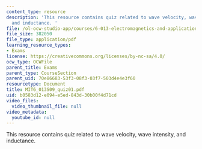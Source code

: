 ```yaml
---
content_type: resource
description: 'This resource contains quiz related to wave velocity, wave intensity,
  and inductance. '
file: /ol-ocw-studio-app/courses/6-013-electromagnetics-and-applications-spring-2009/b0583d12e094e5ed843d30b00f4d71cd_MIT6_013S09_quiz01.pdf
file_size: 382050
file_type: application/pdf
learning_resource_types:
- Exams
license: https://creativecommons.org/licenses/by-nc-sa/4.0/
ocw_type: OCWFile
parent_title: Exams
parent_type: CourseSection
parent_uid: 70e86683-53f3-08f3-03f7-503d4e4e3f60
resourcetype: Document
title: MIT6_013S09_quiz01.pdf
uid: b0583d12-e094-e5ed-843d-30b00f4d71cd
video_files:
  video_thumbnail_file: null
video_metadata:
  youtube_id: null
---
```

This resource contains quiz related to wave velocity, wave intensity, and inductance. 